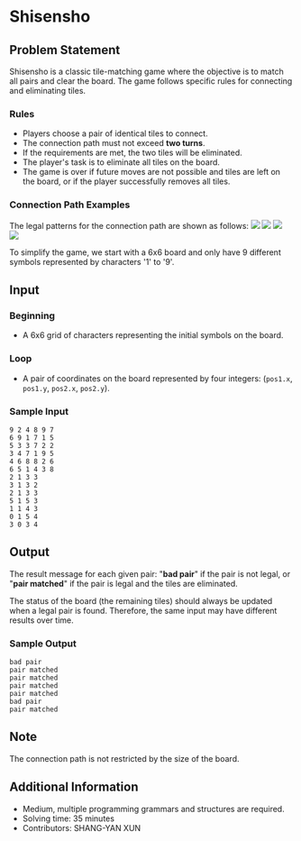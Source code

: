 # Shisensho

## Problem Statement
Shisensho is a classic tile-matching game where the objective is to match all pairs and clear the board. The game follows specific rules for connecting and eliminating tiles.

### Rules

- Players choose a pair of identical tiles to connect.
- The connection path must not exceed **two turns**.
- If the requirements are met, the two tiles will be eliminated.
- The player's task is to eliminate all tiles on the board.
- The game is over if future moves are not possible and tiles are left on the board, or if the player successfully removes all tiles.

### Connection Path Examples
The legal patterns for the connection path are shown as follows:
![](https://hackmd.io/_uploads/HkWh0W0r3.png)
![](https://hackmd.io/_uploads/rJE3AZCS3.png)
![](https://hackmd.io/_uploads/S183Rb0B3.png)
![](https://hackmd.io/_uploads/B1dnAbArh.png)


To simplify the game, we start with a 6x6 board and only have 9 different symbols represented by characters '1' to '9'.

## Input

### Beginning

- A 6x6 grid of characters representing the initial symbols on the board.

### Loop

- A pair of coordinates on the board represented by four integers: (`pos1.x`, `pos1.y`, `pos2.x`, `pos2.y`).

### Sample Input
```
9 2 4 8 9 7
6 9 1 7 1 5
5 3 3 7 2 2
3 4 7 1 9 5
4 6 8 8 2 6
6 5 1 4 3 8
2 1 3 3
3 1 3 2
2 1 3 3
5 1 5 3
1 1 4 3
0 1 5 4
3 0 3 4
```

## Output
The result message for each given pair: "**bad pair**" if the pair is not legal, or "**pair matched**" if the pair is legal and the tiles are eliminated.

The status of the board (the remaining tiles) should always be updated when a legal pair is found. Therefore, the same input may have different results over time.

### Sample Output
```
bad pair
pair matched
pair matched
pair matched
pair matched
bad pair
pair matched
```

## Note
The connection path is not restricted by the size of the board.

## Additional Information
* Medium, multiple programming grammars and structures are required.
* Solving time: 35 minutes
* Contributors: SHANG-YAN XUN